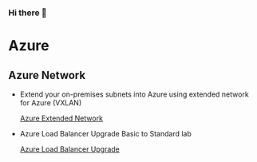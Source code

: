 ### Hi there 👋

<!--
**gfarat/gfarat** is a ✨ _special_ ✨ repository because its `README.md` (this file) appears on your GitHub profile.

Here are some ideas to get you started:

- 🔭 I’m currently working on ...
- 🌱 I’m currently learning ...
- 👯 I’m looking to collaborate on ...
- 🤔 I’m looking for help with ...
- 💬 Ask me about ...
- 📫 How to reach me: ...
- 😄 Pronouns: ...
- ⚡ Fun fact: ...
-->

# Azure

## Azure Network

<!-- TOC -->
- Extend your on-premises subnets into Azure using extended network for Azure (VXLAN)
  
  [Azure Extended Network](https://github.com/gfarat/AzureExtendedNetwork)

- Azure Load Balancer Upgrade Basic to Standard lab
  
  [Azure Load Balancer Upgrade](https://github.com/gfarat/Azure-Load-Balancer-Upgrade)
<!-- /TOC -->
